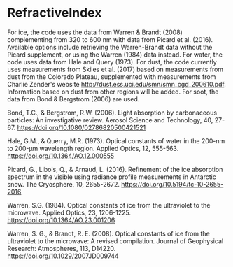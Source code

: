 # RefractiveIndex
For ice, the code uses the data from Warren & Brandt (2008) complementing from 320 to 600 nm with data from Picard et al. (2016). Available options include retrieving the Warren-Brandt data without the Picard supplement, or using the Warren (1984) data instead.
For water, the code uses data from Hale and Query (1973).
For dust, the code currently uses measurements from Skiles et al. (2017) based on measurements from dust from the Colorado Plateau, supplemented with measurements from Charlie Zender's website http://dust.ess.uci.edu/smn/smn_cgd_200610.pdf. Information based on dust from other regions will be added.
For soot, the data from Bond & Bergstrom (2006) are used.

Bond, T.C., & Bergstrom, R.W. (2006). Light absorption by carbonaceous particles: An investigative review. Aerosol Science and Technology, 40, 27-67. https://doi.org/10.1080/02786820500421521

Hale, G.M., & Querry, M.R. (1973). Optical constants of water in the 200-nm to 200-µm wavelength region. Applied Optics, 12, 555-563. https://doi.org/10.1364/AO.12.000555

Picard, G., Libois, Q., & Arnaud, L. (2016). Refinement of the ice absorption spectrum in the visible using radiance profile measurements in Antarctic snow. The Cryosphere, 10, 2655-2672. https://doi.org/10.5194/tc-10-2655-2016

Warren, S.G. (1984). Optical constants of ice from the ultraviolet to the microwave. Applied Optics, 23, 1206-1225. https://doi.org/10.1364/AO.23.001206

Warren, S. G., & Brandt, R. E. (2008). Optical constants of ice from the ultraviolet to the microwave: A revised compilation. Journal of Geophysical Research: Atmospheres, 113, D14220. https://doi.org/10.1029/2007JD009744
